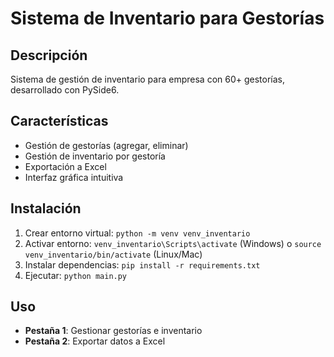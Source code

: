 # Sistema de Inventario para Gestorías

## Descripción
Sistema de gestión de inventario para empresa con 60+ gestorías, desarrollado con PySide6.

## Características
- Gestión de gestorías (agregar, eliminar)
- Gestión de inventario por gestoría
- Exportación a Excel
- Interfaz gráfica intuitiva

## Instalación
1. Crear entorno virtual: `python -m venv venv_inventario`
2. Activar entorno: `venv_inventario\Scripts\activate` (Windows) o `source venv_inventario/bin/activate` (Linux/Mac)
3. Instalar dependencias: `pip install -r requirements.txt`
4. Ejecutar: `python main.py`

## Uso
- **Pestaña 1**: Gestionar gestorías e inventario
- **Pestaña 2**: Exportar datos a Excel